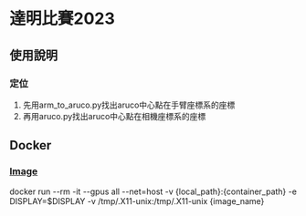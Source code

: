 # 達明比賽2023

## 使用說明

### 定位

1. 先用arm_to_aruco.py找出aruco中心點在手臂座標系的座標
2. 再用aruco.py找出aruco中心點在相機座標系的座標

## Docker

### [Image](https://github.com/Daniel-LoCY/TM_Contest/tree/master)

docker run --rm -it --gpus all --net=host -v {local_path}:{container_path} -e DISPLAY=$DISPLAY -v /tmp/.X11-unix:/tmp/.X11-unix {image_name}